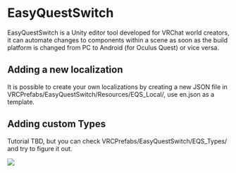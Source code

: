 # EasyQuestSwitch
EasyQuestSwitch is a Unity editor tool developed for VRChat world creators, it can automate changes to components within a scene as soon as the build platform is changed from PC to Android (for Oculus Quest) or vice versa.

## Adding a new localization
It is possible to create your own localizations by creating a new JSON file in VRCPrefabs/EasyQuestSwitch/Resources/EQS_Local/, use en.json as a template.

## Adding custom Types
Tutorial TBD, but you can check VRCPrefabs/EasyQuestSwitch/EQS_Types/ and try to figure it out.

![](https://i.imgur.com/aYvf4yl.png)
